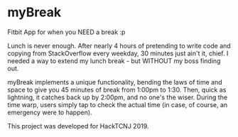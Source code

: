 # myBreak
Fitbit App for when you NEED a break :p

Lunch is never enough. After nearly 4 hours of pretending to write code and copying from StackOverflow every weekday, 30 minutes just ain't it, chief. I needed a way to extend my lunch break - but WITHOUT my boss finding out.

myBreak implements a unique functionality, bending the laws of time and space to give you 45 minutes of break from 1:00pm to 1:30. Then, quick as lightning, it catches back up by 2:00pm, and no one's the wiser.
During the time warp, users simply tap to check the actual time (in case, of course, an emergency were to happen).

This project was developed for HackTCNJ 2019.
